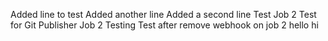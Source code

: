 Added line to test
Added another line
Added a second line
Test Job 2
Test for Git Publisher Job 2
Testing
Test after remove webhook on job 2 
hello
hi
